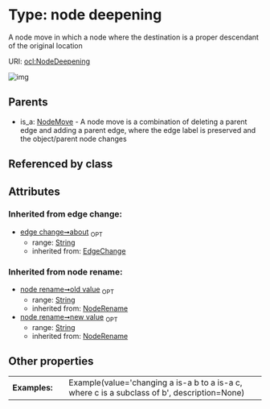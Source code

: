 
# Type: node deepening


A node move in which a node where the destination is a proper descendant of the original location

URI: [ocl:NodeDeepening](http://w3id.org/oclNodeDeepening)


![img](http://yuml.me/diagram/nofunky;dir:TB/class/[NodeMove]^-[NodeDeepening&#124;about(i):string%20%3F;old_value(i):string%20%3F;new_value(i):string%20%3F])

## Parents

 *  is_a: [NodeMove](NodeMove.md) - A node move is a combination of deleting a parent edge and adding a parent edge, where the edge label is preserved and the object/parent node changes

## Referenced by class


## Attributes


### Inherited from edge change:

 * [edge change➞about](edge_change_about.md)  <sub>OPT</sub>
    * range: [String](types/String.md)
    * inherited from: [EdgeChange](EdgeChange.md)

### Inherited from node rename:

 * [node rename➞old value](node_rename_old_value.md)  <sub>OPT</sub>
    * range: [String](types/String.md)
    * inherited from: [NodeRename](NodeRename.md)
 * [node rename➞new value](node_rename_new_value.md)  <sub>OPT</sub>
    * range: [String](types/String.md)
    * inherited from: [NodeRename](NodeRename.md)

## Other properties

|  |  |  |
| --- | --- | --- |
| **Examples:** | | Example(value='changing a is-a b to a is-a c, where c is a subclass of b', description=None) |

